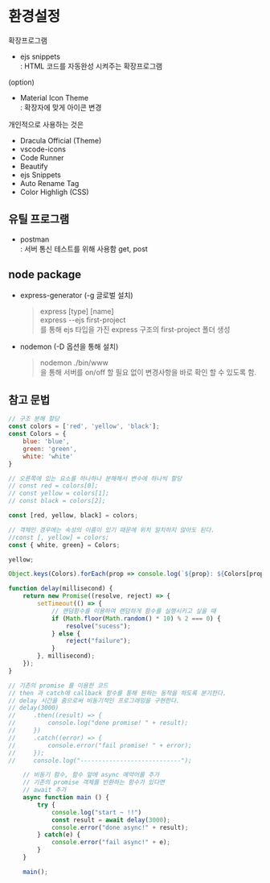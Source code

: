 # 환경설정

확장프로그램
- ejs snippets  
: HTML 코드를 자동완성 시켜주는 확장프로그램 

(option)
- Material Icon Theme  
: 확장자에 맞게 아이콘 변경

개인적으로 사용하는 것은
- Dracula Official (Theme)
- vscode-icons
- Code Runner
- Beautify
- ejs Snippets
- Auto Rename Tag
- Color Highligh (CSS)

## 유틸 프로그램
- postman  
: 서버 통신 테스트를 위해 사용함 get, post

## node package
- express-generator (-g 글로벌 설치)
  >express [type] [name]  
  express --ejs first-project  
  를 통해 ejs 타입을 가진 express 구조의 first-project 폴더 생성 
- nodemon (-D 옵션을 통해 설치)
  >nodemon ./bin/www  
  을 통해 서버를 on/off 할 필요 없이 변경사항을 바로 확인 할 수 있도록 함.

## 참고 문법  
```jsx
// 구조 분해 할당
const colors = ['red', 'yellow', 'black'];
const Colors = {
    blue: 'blue',
    green: 'green',
    white: 'white'
}

// 오른쪽에 있는 요소를 하나하나 분해해서 변수에 하나씩 할당
// const red = colors[0];
// const yellow = colors[1];
// const black = colors[2];

const [red, yellow, black] = colors;

// 객체인 경우에는 속성의 이름이 있기 때문에 위치 일치하지 않아도 된다.
//const [, yellow] = colors;
const { white, green} = Colors;

yellow;

Object.keys(Colors).forEach(prop => console.log(`${prop}: ${Colors[prop]}`));

```

```jsx
function delay(millisecond) {
    return new Promise((resolve, reject) => {
        setTimeout(() => {
            // 랜덤함수를 이용하여 랜덤하게 함수를 실행시키고 싶을 때 
            if (Math.floor(Math.random() * 10) % 2 === 0) {
                resolve("sucess");
            } else {
                reject("failure");
            }
        }, millisecond);
    });
}

// 기존의 promise 를 이용한 코드
// then 과 catch에 callback 함수를 통해 원하는 동작을 하도록 분기한다.
// delay 시간을 줌으로써 비동기적인 프로그래밍을 구현한다.
// delay(3000)
//     .then((result) => {
//         console.log("done promise! " + result);
//     })
//     .catch((error) => {
//         console.error("fail promise! " + error);
//     });
//     console.log("----------------------------");

    // 비동기 함수, 함수 앞에 async 예약어를 추가
    // 기존의 promise 객체를 반환하는 함수가 있다면
    // await 추가
    async function main () {
        try {
            console.log("start ~ !!")
            const result = await delay(3000);
            console.error("done async!" + result);
        } catch(e) {
            console.error("fail async!" + e);
        }
    }

    main();
```
